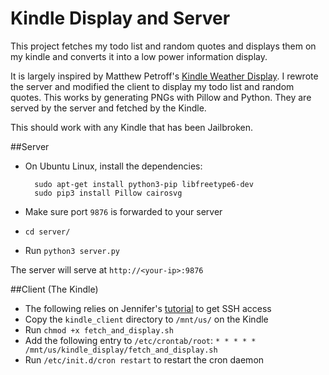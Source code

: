 # Kindle Display and Server

This project fetches my todo list and random quotes and displays them on my
kindle and converts it into a low power information display.

It is largely inspired by Matthew Petroff's [Kindle Weather
Display](http://mpetroff.net/2012/09/kindle-weather-display/). I rewrote the
server and modified the client to display my todo list and random quotes.  This
works by generating PNGs with Pillow and Python. They are served by the server
and fetched by the Kindle.

This should work with any Kindle that has been Jailbroken.

##Server

* On Ubuntu Linux, install the dependencies:

        sudo apt-get install python3-pip libfreetype6-dev
        sudo pip3 install Pillow cairosvg

* Make sure port `9876` is forwarded to your server
* `cd server/`
* Run `python3 server.py`

The server will serve at `http://<your-ip>:9876`

##Client (The Kindle)

* The following relies on Jennifer's
  [tutorial](http://www.shatteredhaven.com/2012/11/1347365-kindle-weather-display.html)
  to get SSH access
* Copy the `kindle_client` directory to `/mnt/us/` on the Kindle
* Run `chmod +x fetch_and_display.sh`
* Add the following entry to `/etc/crontab/root`:
        `* * * * * /mnt/us/kindle_display/fetch_and_display.sh`
* Run `/etc/init.d/cron restart` to restart the cron daemon
